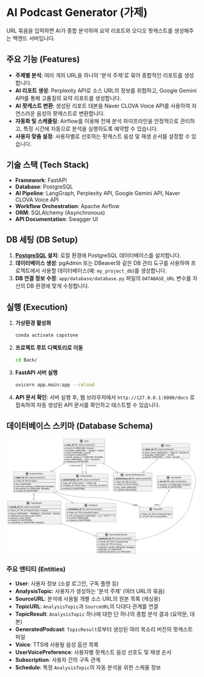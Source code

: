 # AI Podcast Generator (가제)

URL 묶음을 입력하면 AI가 종합 분석하여 요약 리포트와 오디오 팟캐스트를 생성해주는 백엔드 서버입니다.

## 주요 기능 (Features)
- **주제별 분석**: 여러 개의 URL을 하나의 '분석 주제'로 묶어 종합적인 리포트를 생성합니다.
- **AI 리포트 생성**: Perplexity API로 소스 URL의 정보를 취합하고, Google Gemini API를 통해 고품질의 요약 리포트를 생성합니다.
- **AI 팟캐스트 변환**: 생성된 리포트 대본을 Naver CLOVA Voice API를 사용하여 자연스러운 음성의 팟캐스트로 변환합니다.
- **자동화 및 스케줄링**: Airflow를 이용해 전체 분석 파이프라인을 안정적으로 관리하고, 특정 시간에 자동으로 분석을 실행하도록 예약할 수 있습니다.
- **사용자 맞춤 설정**: 사용자별로 선호하는 팟캐스트 음성 및 재생 순서를 설정할 수 있습니다.

## 기술 스택 (Tech Stack)
- **Framework**: FastAPI
- **Database**: PostgreSQL
- **AI Pipeline**: LangGraph, Perplexity API, Google Gemini API, Naver CLOVA Voice API
- **Workflow Orchestration**: Apache Airflow
- **ORM**: SQLAlchemy (Asynchronous)
- **API Documentation**: Swagger UI

## DB 세팅 (DB Setup)
1.  **[PostgreSQL](https://www.postgresql.org/download/) 설치**: 로컬 환경에 PostgreSQL 데이터베이스를 설치합니다.
2.  **데이터베이스 생성**: pgAdmin 또는 DBeaver와 같은 DB 관리 도구를 사용하여 프로젝트에서 사용할 데이터베이스(예: `my_project_db`)를 생성합니다.
3.  **DB 연결 정보 수정**: `app/database/database.py` 파일의 `DATABASE_URL` 변수를 자신의 DB 환경에 맞게 수정합니다.

## 실행 (Execution)

1.  **가상환경 활성화**
    ```bash
    conda activate capstone
    ```

2.  **프로젝트 루트 디렉토리로 이동**
    ```bash
    cd Back/
    ```

3.  **FastAPI 서버 실행**
    ```bash
    uvicorn app.main:app --reload
    ```
4.  **API 문서 확인**: 서버 실행 후, 웹 브라우저에서 `http://127.0.0.1:8000/docs` 로 접속하여 자동 생성된 API 문서를 확인하고 테스트할 수 있습니다.

## 데이터베이스 스키마 (Database Schema)

![데이터베이스 스키마](../img/database.png)

### 주요 엔티티 (Entities)
- **User**: 사용자 정보 (소셜 로그인, 구독 플랜 등)
- **AnalysisTopic**: 사용자가 생성하는 '분석 주제' (여러 URL의 묶음)
- **SourceURL**: 분석에 사용될 개별 소스 URL의 원본 목록 (캐싱용)
- **TopicURL**: `AnalysisTopic`과 `SourceURL`의 다대다 관계를 연결
- **TopicResult**: `AnalysisTopic` 하나에 대한 단 하나의 종합 분석 결과 (요약문, 대본)
- **GeneratedPodcast**: `TopicResult`로부터 생성된 여러 목소리 버전의 팟캐스트 파일
- **Voice**: TTS에 사용될 음성 옵션 목록
- **UserVoicePreference**: 사용자별 팟캐스트 음성 선호도 및 재생 순서
- **Subscription**: 사용자 간의 구독 관계
- **Schedule**: 특정 `AnalysisTopic`의 자동 분석을 위한 스케줄 정보